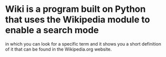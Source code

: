 # Wiki is a program built on Python that uses the Wikipedia module to enable a search mode
in which you can look for a specific term and it shows you a short definition of it that can
be found in the Wikipedia.org website.
